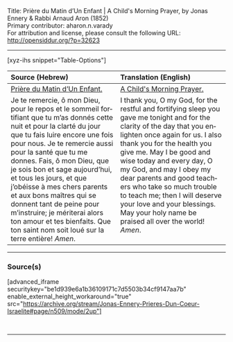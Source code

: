 <html>
<head></head>
<body>
Title: Prière du Matin d’Un Enfant | A Child's Morning Prayer, by Jonas Ennery & Rabbi Arnaud Aron (1852)<br />
Primary contributor: aharon.n.varady<br />
For attribution and license, please consult the following URL: <a href="http://opensiddur.org/?p=32623">http://opensiddur.org/?p=32623</a>
<p />
<hr />

[xyz-ihs snippet="Table-Options"]<table style="margin-left: auto; margin-right: auto;" class="draggable">
<thead><tr><th id="x" style="text-align: left;">Source (Hebrew)</th><th style="text-align: left;">Translation (English)</th></tr></thead>
<tbody>
<tr><td style="vertical-align:top;">
<div class="french" lang="fr">
<u>Prière du Matin d’Un Enfant.</u>
</span></div></td>
 
<td style="vertical-align:top;">
<div class="english" lang="en">
<u>A Child's Morning Prayer.</u>
</div></td></tr>


<tr><td style="vertical-align:top;">
<div class="french" lang="fr">
Je te remercie, ô mon Dieu, pour le repos et le sommeil fortifiant que tu m’as donnés cette nuit et pour la clarté du jour que tu fais luire encore une fois pour nous. Je te remercie aussi pour la santé que tu me donnes. Fais, ô mon Dieu, que je sois bon et sage aujourd’hui, et tous les jours, et que j’obéisse à mes chers parents et aux bons maîtres qui se donnent tant de peine pour m’instruire; je mériterai alors ton amour et tes bienfaits. Que ton saint nom soit loué sur la terre entière! <em>Amen</em>.
</span></div></td>
 
<td style="vertical-align:top;">
<div class="english" lang="en">
I thank you, O my God, for the restful and fortifying sleep you gave me tonight and for the clarity of the day that you enlighten once again for us. I also thank you for the health you give me. May I be good and wise today and every day, O my God, and may I obey my dear parents and good teachers who take so much trouble to teach me; then I will deserve your love and your blessings. May your holy name be praised all over the world! <em>Amen</em>.
</div></td></tr>
</tbody></table>

<hr />

<h3>Source(s)</h3>

[advanced_iframe securitykey="be1d939e6a1b36109171c7d5503b34cf9147aa7b" enable_external_height_workaround="true" src="https://archive.org/stream/Jonas-Ennery-Prieres-Dun-Coeur-Israelite#page/n509/mode/2up"]

&nbsp;

<hr />

&nbsp;
</body>
</html>